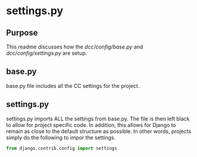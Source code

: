 # settings.py

## Purpose

This readme discusses how the *dcc/config/base.py* and *dcc/config/settings.py* are setup.

## base.py

base.py file includes all the CC settings for the project. 

## settings.py

settings.py imports ALL the settings from base.py. The file is then left black to allow for project specific code. In addition, this allows for Django to remain as close to the default structure as possible. In other words, projects simply do the following to impor the settings.

```py
from django.contrib.config import settings
```